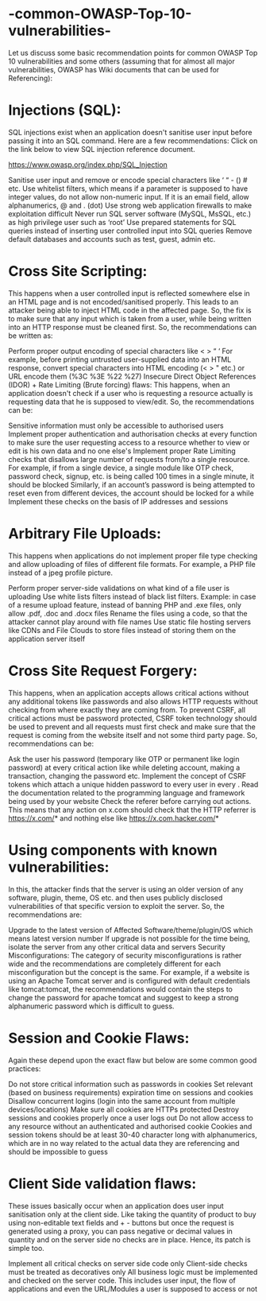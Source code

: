 # -common-OWASP-Top-10-vulnerabilities-




Let us discuss some basic recommendation points for common OWASP Top 10 vulnerabilities and some others (assuming that for almost all major vulnerabilities, OWASP has Wiki documents that can be used for Referencing):

# Injections (SQL): 
SQL injections exist when an application doesn't sanitise user input before passing it into an SQL command. Here are a few recommendations:
Click on the link below to view SQL injection reference document.

https://www.owasp.org/index.php/SQL_Injection

Sanitise user input and remove or encode special characters like ‘ “ - () # etc.
Use whitelist filters, which means if a parameter is supposed to have integer values, do not allow non-numeric input. If it is an email field, allow alphanumerics, @ and . (dot)
Use strong web application firewalls to make exploitation difficult
Never run SQL server software (MySQL, MsSQL, etc.) as high privilege user such as ‘root’
Use prepared statements for SQL queries instead of inserting user controlled input into SQL queries
Remove default databases and accounts such as test, guest, admin etc.
# Cross Site Scripting:
This happens when a user controlled input is reflected somewhere else in an HTML page and is not encoded/sanitised properly. This leads to an attacker being able to inject HTML code in the affected page. So, the fix is to make sure that any input which is taken from a user, while being written into an HTTP response must be cleaned first. So, the recommendations can be written as:

Perform proper output encoding of special characters like < > “ ‘
For example, before printing untrusted user-supplied data into an HTML response, convert special characters into HTML encoding (< > " etc.) or URL encode them (%3C %3E %22 %27)
Insecure Direct Object References (IDOR) + Rate Limiting (Brute forcing) flaws:
This happens, when an application doesn't check if a user who is requesting a resource actually is requesting data that he is supposed to view/edit. So, the recommendations can be:

Sensitive information must only be accessible to authorised users
Implement proper authentication and authorisation checks at every function to make sure the user requesting access to a resource whether to view or edit is his own data and no one else's
Implement proper Rate Limiting checks that disallows large number of requests from/to a single resource. For example, if from a single device, a single module like OTP check, password check, signup, etc. is being called 100 times in a single minute, it should be blocked
Similarly, if an account’s password is being attempted to reset even from different devices, the account should be locked for a while
Implement these checks on the basis of IP addresses and sessions
# Arbitrary File Uploads:
This happens when applications do not implement proper file type checking and allow uploading of files of different file formats. For example, a PHP file instead of a jpeg profile picture.

Perform proper server-side validations on what kind of a file user is uploading
Use white lists filters instead of black list filters. Example: in case of a resume upload feature, instead of banning PHP and .exe files, only allow .pdf, .doc and .docx files
Rename the files using a code, so that the attacker cannot play around with file names
Use static file hosting servers like CDNs and File Clouds to store files instead of storing them on the application server itself
# Cross Site Request Forgery:
This happens, when an application accepts allows critical actions without any additional tokens like passwords and also allows HTTP requests without checking from where exactly they are coming from. To prevent CSRF, all critical actions must be password protected, CSRF token technology should be used to prevent and all requests must first check and make sure that the request is coming from the website itself and not some third party page. So, recommendations can be:

Ask the user his password (temporary like OTP or permanent like login password) at every critical action like while deleting account, making a transaction, changing the password etc.
Implement the concept of CSRF tokens which attach a unique hidden password to every user in every
. Read the documentation related to the programming language and framework being used by your website
Check the referer before carrying out actions. This means that any action on x.com should check that the HTTP referrer is https://x.com/* and nothing else like https://x.com.hacker.com/*
# Using components with known vulnerabilities:
In this, the attacker finds that the server is using an older version of any software, plugin, theme, OS etc. and then uses publicly disclosed vulnerabilities of that specific version to exploit the server. So, the recommendations are:

Upgrade to the latest version of Affected Software/theme/plugin/OS which means latest version number
If upgrade is not possible for the time being, isolate the server from any other critical data and servers
Security Misconfigurations:
The category of security misconfigurations is rather wide and the recommendations are completely different for each misconfiguration but the concept is the same. For example, if a website is using an Apache Tomcat server and is configured with default credentials like tomcat:tomcat, the recommendations would contain the steps to change the password for apache tomcat and suggest to keep a strong alphanumeric password which is difficult to guess.

# Session and Cookie Flaws:
Again these depend upon the exact flaw but below are some common good practices:

Do not store critical information such as passwords in cookies
Set relevant (based on business requirements) expiration time on sessions and cookies
Disallow concurrent logins (login into the same account from multiple devices/locations)
Make sure all cookies are HTTPs protected
Destroy sessions and cookies properly once a user logs out
Do not allow access to any resource without an authenticated and authorised cookie
Cookies and session tokens should be at least 30-40 character long with alphanumerics, which are in no way related to the actual data they are referencing and should be impossible to guess
# Client Side validation flaws:
These issues basically occur when an application does user input sanitisation only at the client side. Like taking the quantity of product to buy using non-editable text fields and + - buttons but once the request is generated using a proxy, you can pass negative or decimal values in quantity and on the server side no checks are in place. Hence, its patch is simple too.

Implement all critical checks on server side code only
Client-side checks must be treated as decoratives only
All business logic must be implemented and checked on the server code. This includes user input, the flow of applications and even the URL/Modules a user is supposed to access or not
